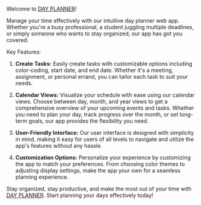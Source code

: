 Welcome to [DAY PLANNER](https://day-planner-rose.vercel.app/)!

Manage your time effectively with our intuitive day planner web app. Whether you're a busy professional, a student juggling multiple deadlines, or simply someone who wants to stay organized, our app has got you covered.

Key Features:

1. **Create Tasks:** Easily create tasks with customizable options including color-coding, start date, and end date. Whether it's a meeting, assignment, or personal errand, you can tailor each task to suit your needs.

2. **Calendar Views:** Visualize your schedule with ease using our calendar views. Choose between day, month, and year views to get a comprehensive overview of your upcoming events and tasks. Whether you need to plan your day, track progress over the month, or set long-term goals, our app provides the flexibility you need.

3. **User-Friendly Interface:** Our user interface is designed with simplicity in mind, making it easy for users of all levels to navigate and utilize the app's features without any hassle.

4. **Customization Options:** Personalize your experience by customizing the app to match your preferences. From choosing color themes to adjusting display settings, make the app your own for a seamless planning experience.

Stay organized, stay productive, and make the most out of your time with [DAY PLANNER](https://day-planner-rose.vercel.app/). Start planning your days effectively today!
